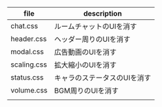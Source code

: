 | file        | description                  |
| ----------- | ---------------------------- |
| chat.css    | ルームチャットのUIを消す     |
| header.css  | ヘッダー周りのUIを消す       |
| modal.css   | 広告動画のUIを消す           |
| scaling.css | 拡大縮小のUIを消す           |
| status.css  | キャラのステータスのUIを消す |
| volume.css  | BGM周りのUIを消す            |
|             |                              |
